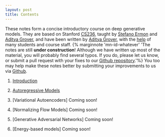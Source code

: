 ```yaml
---
layout: post
title: Contents
---
```

These notes form a concise introductory course on deep generative models.
They are based on Stanford [CS236](https://deepgenerativemodels.github.io/), taught by [Stefano Ermon](http://cs.stanford.edu/~ermon/) and [Aditya Grover](http://aditya-grover.github.io/), and have been written by [Aditya Grover](http://aditya-grover.github.io/), with the [help](https://github.com/deepgenerativemodels/notes/commits/master) of many students and course staff.
{% marginnote 'mn-id-whatever' 'The notes are still **under construction**!
Although we have written up most of the material, you will probably find several typos. If you do, please let us know, or submit a pull request with your fixes to our [Github repository](https://github.com/deepgenerativemodels/notes).'%}
You too may help make these notes better by submitting your improvements to us via [Github](https://github.com/deepgenerativemodels/notes).


1. [Introduction](assets/files/introduction/)

2. [Autoregressive Models](assets/files/autoregressive/)

3. [Variational Autoencoders] Coming soon!

4. [Normalizing Flow Models] Coming soon!

5. [Generative Adversarial Networks] Coming soon!

6. [Energy-based models] Coming soon!
